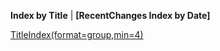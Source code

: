 **Index by Title** \| **\[RecentChanges Index by Date\]**

[TitleIndex(format=group,min=4)](TitleIndex(format=group,min=4) "wikilink")
